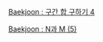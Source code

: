 [Baekjoon : 구간 합 구하기 4](https://github.com/ToLoad/Algorithm/tree/main/Baekjoon/11659)

[Baekjoon : N과 M (5)](https://github.com/ToLoad/Algorithm/tree/main/Baekjoon/15654)
